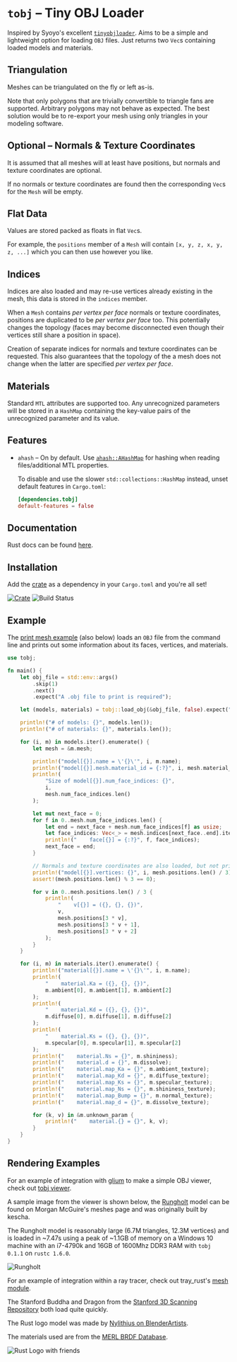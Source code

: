 # `tobj` – Tiny OBJ Loader

Inspired by Syoyo's excellent [`tinyobjloader`](https://github.com/syoyo/tinyobjloader).
Aims to be a simple and lightweight option for loading `OBJ` files. Just returns
two `Vec`s containing loaded models and materials.

## Triangulation

Meshes can be triangulated on the fly or left as-is.

Note that only polygons that are trivially convertible to triangle fans are
supported. Arbitrary polygons may not behave as expected. The best solution
would be to re-export your mesh using only triangles in your modeling software.

## Optional – Normals & Texture Coordinates

It is assumed that all meshes will at least have positions, but normals and
texture coordinates are optional.

If no normals or texture coordinates are found then the corresponding `Vec`s
for the `Mesh` will be empty.

## Flat Data

Values are stored packed as floats in flat `Vec`s.

For example, the `positions` member of a `Mesh` will contain `[x, y, z, x, y, z,
...]` which you can then use however you like.

## Indices

Indices are also loaded and may re-use vertices already existing in the mesh,
this data is stored in the `indices` member.

When a `Mesh` contains *per vertex per face* normals or texture coordinates,
positions are duplicated to be *per vertex per face* too. This potentially changes
the topology (faces may become disconnected even though their vertices still share
a position in space).

Creation of separate indices for normals and texture coordinates can be
requested. This also guarantees that the topology of the a mesh does not change
when the latter are specified *per vertex per face*.

## Materials

Standard `MTL` attributes are supported too. Any unrecognized parameters will be
stored in a `HashMap` containing the key-value pairs of the unrecognized
parameter and its value.

## Features

 * `ahash` – On by default. Use [`ahash::AHashMap`](https://docs.rs/ahash/latest/ahash/struct.AHashMap.html)
   for hashing when reading files/additional MTL properties.

   To disable and use the slower `std::collections::HashMap` instead, unset
   default features in `Cargo.toml`:

   ```toml
   [dependencies.tobj]
   default-features = false
   ```

## Documentation

Rust docs can be found [here](https://docs.rs/tobj/).

## Installation

Add the [crate](https://crates.io/crates/tobj) as a dependency in your
`Cargo.toml` and you're all set!

[![Crate](https://img.shields.io/crates/v/tobj.svg)](https://crates.io/crates/tobj)
![Build Status](https://github.com/Twinklebear/tobj/workflows/CI/badge.svg)


## Example

The [print mesh example](examples/print_mesh.rs) (also below) loads an `OBJ`
file from the command line and prints out some information about its faces,
vertices, and materials.

```rust
use tobj;

fn main() {
    let obj_file = std::env::args()
        .skip(1)
        .next()
        .expect("A .obj file to print is required");

    let (models, materials) = tobj::load_obj(&obj_file, false).expect("Failed to load file");

    println!("# of models: {}", models.len());
    println!("# of materials: {}", materials.len());

    for (i, m) in models.iter().enumerate() {
        let mesh = &m.mesh;

        println!("model[{}].name = \'{}\'", i, m.name);
        println!("model[{}].mesh.material_id = {:?}", i, mesh.material_id);
        println!(
            "Size of model[{}].num_face_indices: {}",
            i,
            mesh.num_face_indices.len()
        );

        let mut next_face = 0;
        for f in 0..mesh.num_face_indices.len() {
            let end = next_face + mesh.num_face_indices[f] as usize;
            let face_indices: Vec<_> = mesh.indices[next_face..end].iter().collect();
            println!("    face[{}] = {:?}", f, face_indices);
            next_face = end;
        }

        // Normals and texture coordinates are also loaded, but not printed in this example
        println!("model[{}].vertices: {}", i, mesh.positions.len() / 3);
        assert!(mesh.positions.len() % 3 == 0);

        for v in 0..mesh.positions.len() / 3 {
            println!(
                "    v[{}] = ({}, {}, {})",
                v,
                mesh.positions[3 * v],
                mesh.positions[3 * v + 1],
                mesh.positions[3 * v + 2]
            );
        }
    }

    for (i, m) in materials.iter().enumerate() {
        println!("material[{}].name = \'{}\'", i, m.name);
        println!(
            "    material.Ka = ({}, {}, {})",
            m.ambient[0], m.ambient[1], m.ambient[2]
        );
        println!(
            "    material.Kd = ({}, {}, {})",
            m.diffuse[0], m.diffuse[1], m.diffuse[2]
        );
        println!(
            "    material.Ks = ({}, {}, {})",
            m.specular[0], m.specular[1], m.specular[2]
        );
        println!("    material.Ns = {}", m.shininess);
        println!("    material.d = {}", m.dissolve);
        println!("    material.map_Ka = {}", m.ambient_texture);
        println!("    material.map_Kd = {}", m.diffuse_texture);
        println!("    material.map_Ks = {}", m.specular_texture);
        println!("    material.map_Ns = {}", m.shininess_texture);
        println!("    material.map_Bump = {}", m.normal_texture);
        println!("    material.map_d = {}", m.dissolve_texture);

        for (k, v) in &m.unknown_param {
            println!("    material.{} = {}", k, v);
        }
    }
}
```

## Rendering Examples

For an example of integration with [glium](https://github.com/tomaka/glium) to
make a simple OBJ viewer, check out [tobj viewer](https://github.com/Twinklebear/tobj_viewer).

A sample image from the viewer is shown below, the [Rungholt](http://graphics.cs.williams.edu/data/meshes.xml)
model can be found on Morgan McGuire's meshes page and was originally built by
kescha.

The Rungholt model is reasonably large (6.7M triangles, 12.3M vertices) and is
loaded in ~7.47s using a peak of ~1.1GB of memory on a Windows 10 machine with
an i7-4790k and 16GB of 1600Mhz DDR3 RAM with `tobj 0.1.1` on `rustc 1.6.0`.

![Rungholt](http://i.imgur.com/wImyNG4.png)

For an example of integration within a ray tracer, check out tray\_rust's
[mesh module](https://github.com/Twinklebear/tray_rust/blob/master/src/geometry/mesh.rs).

The Stanford Buddha and Dragon from the [Stanford 3D Scanning Repository](http://graphics.stanford.edu/data/3Dscanrep/)
both load quite quickly.

The Rust logo model was made by [Nylithius on BlenderArtists](http://blenderartists.org/forum/showthread.php?362836-Rust-language-3D-logo).

The materials used are from the [MERL BRDF Database](http://www.merl.com/brdf/).

![Rust Logo with friends](http://i.imgur.com/E1ylrZW.png)
